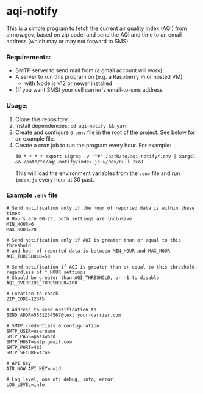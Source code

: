 # aqi-notify

This is a simple program to fetch the current air quality index (AQI) from
airnow.gov, based on zip code, and send the AQI and time to an email address
(which may or may not forward to SMS).

### Requirements:
- SMTP server to send mail from (a gmail account will work)
- A server to run this program on (e.g. a Raspberry Pi or hosted VM)
  - with Node.js v12 or newer installed
- (If you want SMS) your cell carrier's email-to-sms address

### Usage:
1. Clone this repository
2. Install dependencies: `cd aqi-notify && yarn`
3. Create and configure a `.env` file in the root of the project.
   See below for an example file.
4. Create a cron job to run the program every hour. For example:
   ```
   30 * * * * export $(grep -v '^#' /path/to/aqi-notify/.env | xargs) && /path/to/aqi-notify/index.js >/dev/null 2>&1
   ```
   This will load the environment variables from the `.env` file and run `index.js` every hour at 30 past.

### Example `.env` file
```env
# Send notification only if the hour of reported data is within these times
# Hours are 00-23, both settings are inclusive
MIN_HOUR=6
MAX_HOUR=20

# Send notification only if AQI is greater than or equal to this threshold
# and hour of reported data is between MIN_HOUR and MAX_HOUR
AQI_THRESHOLD=50

# Send notification if AQI is greater than or equal to this threshold, regardless of *_HOUR settings
# Should be greater than AQI_THRESHOLD, or -1 to disable
AQI_OVERRIDE_THRESHOLD=100

# Location to check
ZIP_CODE=12345

# Address to send notification to
SEND_ADDR=5551234567@text.your-carrier.com

# SMTP credentials & configuration
SMTP_USER=username
SMTP_PASS=password
SMTP_HOST=smtp.gmail.com
SMTP_PORT=465
SMTP_SECURE=true

# API Key
AIR_NOW_API_KEY=uuid

# Log level, one of: debug, info, error
LOG_LEVEL=info
```
